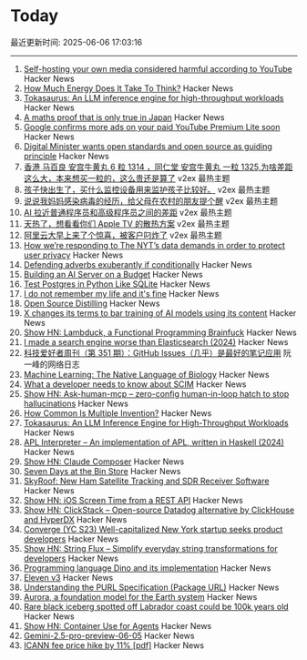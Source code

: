 # Today

最近更新时间: 2025-06-06 17:03:16

--- 
1. [Self-hosting your own media considered harmful according to YouTube](https://www.jeffgeerling.com/blog/2025/self-hosting-your-own-media-considered-harmful) Hacker News
2. [How Much Energy Does It Take To Think?](https://www.quantamagazine.org/how-much-energy-does-it-take-to-think-20250604/) Hacker News
3. [Tokasaurus: An LLM inference engine for high-throughput workloads](https://scalingintelligence.stanford.edu/blogs/tokasaurus/) Hacker News
4. [A maths proof that is only true in Japan](https://www.newscientist.com/article/2482461-the-bizarre-story-of-a-maths-proof-that-is-only-true-in-japan/) Hacker News
5. [Google confirms more ads on your paid YouTube Premium Lite soon](https://www.neowin.net/news/google-confirms-more-ads-on-your-paid-youtube-premium-lite-soon/) Hacker News
6. [Digital Minister wants open standards and open source as guiding principle](https://www.heise.de/en/news/Digital-Minister-wants-open-standards-and-open-source-as-guiding-principle-10414632.html) Hacker News
7. [香港 马百良 安宫牛黄丸 6 粒 1314 ，同仁堂 安宫牛黄丸 一粒 1325,为啥差距这么大，本来想买一粒的，这么贵还是算了](https://www.v2ex.com/t/1136742) v2ex 最热主题
8. [孩子快出生了，买什么监控设备用来监护孩子比较好。](https://www.v2ex.com/t/1136711) v2ex 最热主题
9. [说说我妈妈感染病毒的经历，给父母在农村的朋友提个醒](https://www.v2ex.com/t/1136707) v2ex 最热主题
10. [AI 拉近普通程序员和高级程序员之间的差距](https://www.v2ex.com/t/1136729) v2ex 最热主题
11. [天热了，想看看你们 Apple TV 的散热方案](https://www.v2ex.com/t/1136718) v2ex 最热主题
12. [阿里云大早上来了个惊喜，被客户叼炸了](https://www.v2ex.com/t/1136705) v2ex 最热主题
13. [How we’re responding to The NYT’s data demands in order to protect user privacy](https://openai.com/index/response-to-nyt-data-demands/) Hacker News
14. [Defending adverbs exuberantly if conditionally](https://countercraft.substack.com/p/defending-adverbs-exuberantly-if) Hacker News
15. [Building an AI Server on a Budget](https://www.informationga.in/blog/building-an-ai-server-on-a-budget) Hacker News
16. [Test Postgres in Python Like SQLite](https://github.com/wey-gu/py-pglite) Hacker News
17. [I do not remember my life and it's fine](https://aethermug.com/posts/i-do-not-remember-my-life-and-it-s-fine) Hacker News
18. [Open Source Distilling](https://opensourcedistilling.com/) Hacker News
19. [X changes its terms to bar training of AI models using its content](https://techcrunch.com/2025/06/05/x-changes-its-terms-to-bar-training-of-ai-models-using-its-content/) Hacker News
20. [Show HN: Lambduck, a Functional Programming Brainfuck](https://imjakingit.github.io/lambduck/) Hacker News
21. [I made a search engine worse than Elasticsearch (2024)](https://softwaredoug.com/blog/2024/08/06/i-made-search-worse-elasticsearch) Hacker News
22. [科技爱好者周刊（第 351 期）：GitHub Issues（几乎）是最好的笔记应用](http://www.ruanyifeng.com/blog/2025/06/weekly-issue-351.html) 阮一峰的网络日志
23. [Machine Learning: The Native Language of Biology](https://decodingbiology.substack.com/p/machine-learning-the-native-language) Hacker News
24. [What a developer needs to know about SCIM](https://tesseral.com/blog/what-a-developer-needs-to-know-about-scim) Hacker News
25. [Show HN: Ask-human-mcp – zero-config human-in-loop hatch to stop hallucinations](https://masonyarbrough.com/blog/ask-human) Hacker News
26. [How Common Is Multiple Invention?](https://www.construction-physics.com/p/how-often-do-inventions-have-multiple) Hacker News
27. [Tokasaurus: An LLM Inference Engine for High-Throughput Workloads](https://scalingintelligence.stanford.edu/blogs/tokasaurus/) Hacker News
28. [APL Interpreter – An implementation of APL, written in Haskell (2024)](https://scharenbroch.dev/projects/apl-interpreter/) Hacker News
29. [Show HN: Claude Composer](https://github.com/possibilities/claude-composer) Hacker News
30. [Seven Days at the Bin Store](https://defector.com/seven-days-at-the-bin-store) Hacker News
31. [SkyRoof: New Ham Satellite Tracking and SDR Receiver Software](https://www.rtl-sdr.com/skyroof-new-ham-satellite-tracking-and-sdr-receiver-software/) Hacker News
32. [Show HN: iOS Screen Time from a REST API](https://www.thescreentimenetwork.com/api/) Hacker News
33. [Show HN: ClickStack – Open-source Datadog alternative by ClickHouse and HyperDX](https://github.com/hyperdxio/hyperdx) Hacker News
34. [Converge (YC S23) Well-capitalized New York startup seeks product developers](https://www.runconverge.com/careers) Hacker News
35. [Show HN: String Flux – Simplify everyday string transformations for developers](https://stringflux.io) Hacker News
36. [Programming language Dino and its implementation](https://github.com/dino-lang/dino) Hacker News
37. [Eleven v3](https://elevenlabs.io/v3) Hacker News
38. [Understanding the PURL Specification (Package URL)](https://fossa.com/blog/understanding-purl-specification-package-url/) Hacker News
39. [Aurora, a foundation model for the Earth system](https://www.nytimes.com/2025/05/21/climate/ai-weather-models-aurora-microsoft.html) Hacker News
40. [Rare black iceberg spotted off Labrador coast could be 100k years old](https://www.cbc.ca/news/canada/newfoundland-labrador/black-iceberg-labrador-coast-1.7551078) Hacker News
41. [Show HN: Container Use for Agents](https://github.com/dagger/container-use) Hacker News
42. [Gemini-2.5-pro-preview-06-05](https://deepmind.google/models/gemini/pro/) Hacker News
43. [ICANN fee price hike by 11% [pdf]](https://itp.cdn.icann.org/en/files/contracted-parties-communications/attn-planned-variable-accreditation-fee-adjustment-24oct24-en.pdf) Hacker News
